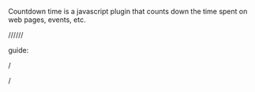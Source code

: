 Countdown time is a javascript plugin that counts down the time spent on web pages, events, etc.


//////

guide:



/    <div class="member"> </div>
/    <script>
/        jQuery(document).ready(function($) {
/            $(".member").plugindownCount({
/                date: '05/16/2018 12:00:00',
/                offset: +1
/            });
/        });
/    </script>

